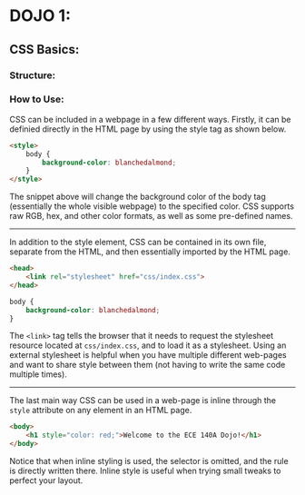 # DOJO 1:

## CSS Basics:
### Structure:

### How to Use:
CSS can be included in a webpage in a few different ways. Firstly, it can be definied directly in the HTML page by using the style tag as shown below.
```html
<style>
    body {
        background-color: blanchedalmond;
    }
</style>
```
The snippet above will change the background color of the body tag (essentially the whole visible webpage) to the specified color. CSS supports raw RGB, hex, and other color formats, as well as some pre-defined names.
***
In addition to the style element, CSS can be contained in its own file, separate from the HTML, and then essentially imported by the HTML page.
```html
<head>
    <link rel="stylesheet" href="css/index.css">
</head>
```
```css
body {
    background-color: blanchedalmond;
}
```
The ```<link>``` tag tells the browser that it needs to request the stylesheet resource located at ```css/index.css```, and to load it as a stylesheet. Using an external stylesheet is helpful when you have multiple different web-pages and want to share style between them (not having to write the same code multiple times).
***
The last main way CSS can be used in a web-page is inline through the ```style``` attribute on any element in an HTML page.
```html
<body>
    <h1 style="color: red;">Welcome to the ECE 140A Dojo!</h1>
</body>
```
Notice that when inline styling is used, the selector is omitted, and the rule is directly written there. Inline style is useful when trying small tweaks to perfect your layout.